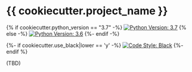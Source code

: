 # {{ cookiecutter.project_name }}

{% if cookiecutter.python_version == "3.7" -%}
[![Python Version: 3.7](https://badgen.net/badge/python/3.7/blue)](https://docs.python.org/3.7/)
{% else -%}
[![Python Version: 3.6](https://badgen.net/badge/python/3.6/blue)](https://docs.python.org/3.6/)
{%- endif -%}

{%- if cookiecutter.use_black|lower == 'y' -%}
[![Code Style: Black](https://badgen.net/badge/code%20style/black/black)](https://github.com/ambv/black)
{%- endif %}

(TBD)
